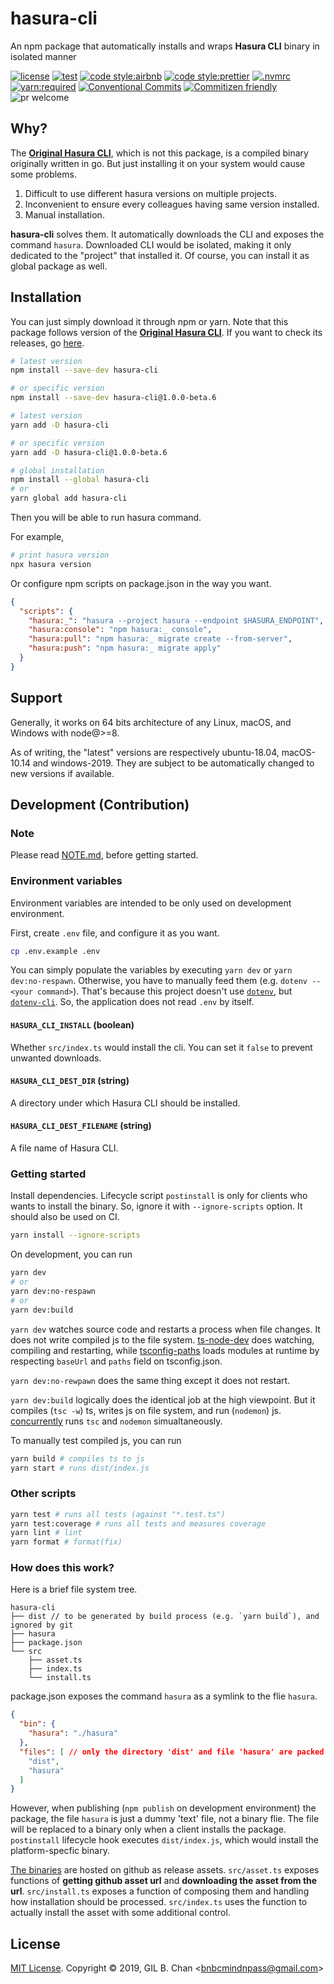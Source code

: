 # hasura-cli

An npm package that automatically installs and wraps **Hasura CLI** binary in isolated manner

[![license](https://img.shields.io/badge/license-MIT-ff4081.svg?style=flat-square&labelColor=black)](./LICENSE)
[![test](https://img.shields.io/badge/test-jest-7c4dff.svg?style=flat-square&labelColor=black)](./jest.config.js)
[![code style:airbnb](https://img.shields.io/badge/code_style-airbnb-448aff.svg?style=flat-square&labelColor=black)](https://github.com/airbnb/javascript)
[![code style:prettier](https://img.shields.io/badge/code_style-prettier-18ffff.svg?style=flat-square&labelColor=black)](https://prettier.io/)
[![.nvmrc](https://img.shields.io/badge/.nvmrc-10-00e676.svg?style=flat-square&labelColor=black)](./.nvmrc)
[![yarn:required](https://img.shields.io/badge/yarn-required-aeea00.svg?style=flat-square&labelColor=black)](https://yarnpkg.com/en/)
[![Conventional Commits](https://img.shields.io/badge/Conventional%20Commits-1.0.0-ffab00.svg?style=flat-square&labelColor=black)](https://conventionalcommits.org)
[![Commitizen friendly](https://img.shields.io/badge/Commitizen-cz_conventional_changelog-dd2c00.svg?style=flat-square&labelColor=black)](http://commitizen.github.io/cz-cli/)
![pr welcome](https://img.shields.io/badge/PRs-welcome-09FF33.svg?style=flat-square&labelColor=black)

## Why?

The [**Original Hasura CLI**](https://github.com/hasura/graphql-engine/tree/master/cli), which is not this package, is a compiled binary originally written in go. But just installing it on your system would cause some problems.

1. Difficult to use different hasura versions on multiple projects.
2. Inconvenient to ensure every colleagues having same version installed.
3. Manual installation.

**hasura-cli** solves them. It automatically downloads the CLI and exposes the command `hasura`. Downloaded CLI would be isolated, making it only dedicated to the "project" that installed it. Of course, you can install it as global package as well.

## Installation

You can just simply download it through npm or yarn. Note that this package follows version of the [**Original Hasura CLI**](https://github.com/hasura/graphql-engine/tree/master/cli). If you want to check its releases, go [here](https://github.com/hasura/graphql-engine/releases).

```bash
# latest version
npm install --save-dev hasura-cli

# or specific version
npm install --save-dev hasura-cli@1.0.0-beta.6
```

```bash
# latest version
yarn add -D hasura-cli

# or specific version
yarn add -D hasura-cli@1.0.0-beta.6
```

```bash
# global installation
npm install --global hasura-cli
# or
yarn global add hasura-cli
```

Then you will be able to run hasura command.

For example,

```bash
# print hasura version
npx hasura version
```

Or configure npm scripts on package.json in the way you want.

```json
{
  "scripts": {
    "hasura:_": "hasura --project hasura --endpoint $HASURA_ENDPOINT",
    "hasura:console": "npm hasura:_ console",
    "hasura:pull": "npm hasura:_ migrate create --from-server",
    "hasura:push": "npm hasura:_ migrate apply"
  }
}
```

## Support

Generally, it works on 64 bits architecture of any Linux, macOS, and Windows with node@>=8.

As of writing, the "latest" versions are respectively ubuntu-18.04, macOS-10.14 and windows-2019. They are subject to be automatically changed to new versions if available.

## Development (Contribution)

### Note

Please read [NOTE.md](./docs/NOTE.md), before getting started.

### Environment variables

Environment variables are intended to be only used on development environment.

First, create `.env` file, and configure it as you want.

```bash
cp .env.example .env
```

You can simply populate the variables by executing `yarn dev` or `yarn dev:no-respawn`. Otherwise, you have to manually feed them (e.g. `dotenv -- <your command>`). That's because this project doesn't use [`dotenv`](https://github.com/motdotla/dotenv), but [`dotenv-cli`](https://github.com/entropitor/dotenv-cli). So, the application does not read `.env` by itself.

#### `HASURA_CLI_INSTALL` (boolean)

Whether `src/index.ts` would install the cli. You can set it `false` to prevent unwanted downloads.

#### `HASURA_CLI_DEST_DIR` (string)

A directory under which Hasura CLI should be installed.

#### `HASURA_CLI_DEST_FILENAME` (string)

A file name of Hasura CLI.

### Getting started

Install dependencies. Lifecycle script `postinstall` is only for clients who wants to install the binary. So, ignore it with `--ignore-scripts` option. It should also be used on CI.

```bash
yarn install --ignore-scripts
```

On development, you can run

```bash
yarn dev
# or
yarn dev:no-respawn
# or
yarn dev:build
```

`yarn dev` watches source code and restarts a process when file changes. It does not write compiled js to the file system. [ts-node-dev](https://github.com/whitecolor/ts-node-dev) does watching, compiling and restarting, while [tsconfig-paths](https://github.com/dividab/tsconfig-paths) loads modules at runtime by respecting `baseUrl` and `paths` field on tsconfig.json.

`yarn dev:no-rewpawn` does the same thing except it does not restart.

`yarn dev:build` logically does the identical job at the high viewpoint. But it compiles (`tsc -w`) ts, writes js on file system, and run (`nodemon`) js. [concurrently](https://github.com/kimmobrunfeldt/concurrently) runs `tsc` and `nodemon` simualtaneously.

To manually test compiled js, you can run

```bash
yarn build # compiles ts to js
yarn start # runs dist/index.js
```

### Other scripts

```bash
yarn test # runs all tests (against "*.test.ts")
yarn test:coverage # runs all tests and measures coverage
yarn lint # lint
yarn format # format(fix)
```

### How does this work?

Here is a brief file system tree.

```
hasura-cli
├── dist // to be generated by build process (e.g. `yarn build`), and ignored by git
├── hasura
├── package.json
└── src
    ├── asset.ts
    ├── index.ts
    └── install.ts
```

package.json exposes the command `hasura` as a symlink to the flie `hasura`.

```json
{
  "bin": {
    "hasura": "./hasura"
  },
  "files": [ // only the directory 'dist' and file 'hasura' are packed as a package.
    "dist",
    "hasura"
  ]
}
```

However, when publishing (`npm publish` on development environment) the package, the file `hasura` is just a dummy 'text' file, not a binary flie. The file will be replaced to a binary only when a client installs the package. `postinstall` lifecycle hook executes `dist/index.js`, which would install the platform-specfic binary.

[The binaries](https://github.com/hasura/graphql-engine/releases) are hosted on github as release assets. `src/asset.ts` exposes functions of **getting github asset url** and **downloading the asset from the url**. `src/install.ts` exposes a function of composing them and handling how installation should be processed. `src/index.ts` uses the function to actually install the asset with some additional control.

## License

[MIT License](LICENSE). Copyright &copy; 2019, GIL B. Chan <[bnbcmindnpass@gmail.com](mailto:bnbcmindnpass@gmail.com)>
